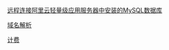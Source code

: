 [远程连接阿里云轻量级应用服务器中安装的MySQL数据库](/%E5%85%B6%E4%BB%96/%E9%98%BF%E9%87%8C%E4%BA%91/%E8%BF%9C%E7%A8%8B%E8%BF%9E%E6%8E%A5%E9%98%BF%E9%87%8C%E4%BA%91%E8%BD%BB%E9%87%8F%E7%BA%A7%E5%BA%94%E7%94%A8%E6%9C%8D%E5%8A%A1%E5%99%A8%E4%B8%AD%E5%AE%89%E8%A3%85%E7%9A%84MySQL%E6%95%B0%E6%8D%AE%E5%BA%93.md)

[域名解析](/%E5%85%B6%E4%BB%96/%E9%98%BF%E9%87%8C%E4%BA%91/%E5%9F%9F%E5%90%8D%E8%A7%A3%E6%9E%90.md)

[计费](/%E5%85%B6%E4%BB%96/%E9%98%BF%E9%87%8C%E4%BA%91/%E8%AE%A1%E8%B4%B9.md)

